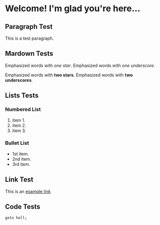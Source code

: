 # Welcome! I'm glad you're here...

## Paragraph Test
This is a test paragraph.

## Mardown Tests
Emphasized words with *one star*.
Emphasized words with _one underscore_.

Emphasized words with **two stars**.
Emphasized words with __two underscores__.

## Lists Tests

### Numbered List
1. item 1.
2. item 2.
3. item 3.

### Bullet List
* 1st item.
* 2nd item.
* 3rd item.

## Link Test
This is an [example link](http://google.com/)

## Code Tests
`goto hell;`
